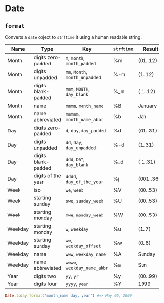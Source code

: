 # Date

`format`
------
Converts a `date` object to `strftime` it using a human readable string.

| Name | Type | Key | `strftime` | Result |
| --- | --- | --- | --- | --- |
| Month | digits zero-padded | `m`, `month`, `month_padded` | %m | (01..12) |
| Month | digits unpadded | `mm`, `Month`, `month_unpadded` | %-m | (1..12) |
| Month | digits blank-padded | `mmm`, `MONTH`, `day_blank` | %_m | ( 1..12) |
| Month | name | `mmmm`, `month_name` | %B | January |
| Month | name abbreviated | `mmmmm`, `month_name_abbr` | %b | Jan |
| Day | digits zero-padded | `d`, `day`, `day_padded` | %d | (01..31) |
| Day | digits unpadded | `dd`, `Day`, `day_unpadded` | %-d | (1..31) |
| Day | digits blank-padded | `ddd`, `DAY`, `day_blank` | %_d | ( 1..31) |
| Day | digits of the year | `dddd`, `day_of_the_year` | %j | (001..366) |
| Week | iso | `we`, `week` | %V | (00..53) |
| Week | starting sunday | `swe`, `sunday_week` | %U | (00..53) |
| Week | starting monday | `mwe`, `monday_week` | %W | (00..53) |
| Weekday | starting monday | `w`, `weekday` | %u | (1..7) |
| Weekday | starting sunday | `ww`, `weekday_offset` | %w | (0..6) |
| Weekday | name | `www`, `weekday_name` | %A | Sunday |
| Weekday | name abbreviated | `wwww`, `weekday_name_abbr` | %a | Sun |
| Year | digits two | `yy`, `yr` | %y | (00..99) |
| Year | digits four | `yyyy`, `year` | %Y | 1999 |

```ruby
Date.today.format('month_name day, year') #=> May 05, 2000
```
